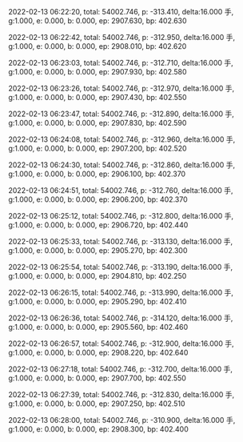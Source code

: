 2022-02-13 06:22:20, total: 54002.746, p: -313.410, delta:16.000 手, g:1.000, e: 0.000, b: 0.000, ep: 2907.630, bp: 402.630

2022-02-13 06:22:42, total: 54002.746, p: -312.950, delta:16.000 手, g:1.000, e: 0.000, b: 0.000, ep: 2908.010, bp: 402.620

2022-02-13 06:23:03, total: 54002.746, p: -312.710, delta:16.000 手, g:1.000, e: 0.000, b: 0.000, ep: 2907.930, bp: 402.580

2022-02-13 06:23:26, total: 54002.746, p: -312.970, delta:16.000 手, g:1.000, e: 0.000, b: 0.000, ep: 2907.430, bp: 402.550

2022-02-13 06:23:47, total: 54002.746, p: -312.890, delta:16.000 手, g:1.000, e: 0.000, b: 0.000, ep: 2907.830, bp: 402.590

2022-02-13 06:24:08, total: 54002.746, p: -312.960, delta:16.000 手, g:1.000, e: 0.000, b: 0.000, ep: 2907.200, bp: 402.520

2022-02-13 06:24:30, total: 54002.746, p: -312.860, delta:16.000 手, g:1.000, e: 0.000, b: 0.000, ep: 2906.100, bp: 402.370

2022-02-13 06:24:51, total: 54002.746, p: -312.760, delta:16.000 手, g:1.000, e: 0.000, b: 0.000, ep: 2906.200, bp: 402.370

2022-02-13 06:25:12, total: 54002.746, p: -312.800, delta:16.000 手, g:1.000, e: 0.000, b: 0.000, ep: 2906.720, bp: 402.440

2022-02-13 06:25:33, total: 54002.746, p: -313.130, delta:16.000 手, g:1.000, e: 0.000, b: 0.000, ep: 2905.270, bp: 402.300

2022-02-13 06:25:54, total: 54002.746, p: -313.190, delta:16.000 手, g:1.000, e: 0.000, b: 0.000, ep: 2904.810, bp: 402.250

2022-02-13 06:26:15, total: 54002.746, p: -313.990, delta:16.000 手, g:1.000, e: 0.000, b: 0.000, ep: 2905.290, bp: 402.410

2022-02-13 06:26:36, total: 54002.746, p: -314.120, delta:16.000 手, g:1.000, e: 0.000, b: 0.000, ep: 2905.560, bp: 402.460

2022-02-13 06:26:57, total: 54002.746, p: -312.900, delta:16.000 手, g:1.000, e: 0.000, b: 0.000, ep: 2908.220, bp: 402.640

2022-02-13 06:27:18, total: 54002.746, p: -312.700, delta:16.000 手, g:1.000, e: 0.000, b: 0.000, ep: 2907.700, bp: 402.550

2022-02-13 06:27:39, total: 54002.746, p: -312.830, delta:16.000 手, g:1.000, e: 0.000, b: 0.000, ep: 2907.250, bp: 402.510

2022-02-13 06:28:00, total: 54002.746, p: -310.900, delta:16.000 手, g:1.000, e: 0.000, b: 0.000, ep: 2908.300, bp: 402.400